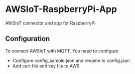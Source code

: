 # AWSIoT-RaspberryPi-App
AWSIoT connector and app for RaspberryPi 

## Configuration
To connect AWSIoT with MQTT. You need to configure
- Configure config_sample.json and rename to config.json
- Add cert file and key file to AWS
